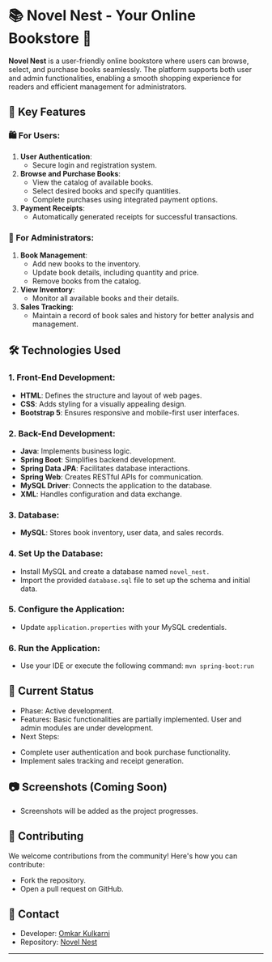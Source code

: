 # 📚 Novel Nest - Your Online Bookstore 🛒

**Novel Nest** is a user-friendly online bookstore where users can browse, select, and purchase books seamlessly. The platform supports both user and admin functionalities, enabling a smooth shopping experience for readers and efficient management for administrators.


## 🌟 Key Features

### 🛍️ For Users:
1. **User Authentication**:
   - Secure login and registration system.
2. **Browse and Purchase Books**:
   - View the catalog of available books.
   - Select desired books and specify quantities.
   - Complete purchases using integrated payment options.
3. **Payment Receipts**:
   - Automatically generated receipts for successful transactions.

### 🔧 For Administrators:
1. **Book Management**:
   - Add new books to the inventory.
   - Update book details, including quantity and price.
   - Remove books from the catalog.
2. **View Inventory**:
   - Monitor all available books and their details.
3. **Sales Tracking**:
   - Maintain a record of book sales and history for better analysis and management.


## 🛠️ Technologies Used

### 1. Front-End Development:
- **HTML**: Defines the structure and layout of web pages.
- **CSS**: Adds styling for a visually appealing design.
- **Bootstrap 5**: Ensures responsive and mobile-first user interfaces.

### 2. Back-End Development:
- **Java**: Implements business logic.
- **Spring Boot**: Simplifies backend development.
- **Spring Data JPA**: Facilitates database interactions.
- **Spring Web**: Creates RESTful APIs for communication.
- **MySQL Driver**: Connects the application to the database.
- **XML**: Handles configuration and data exchange.

### 3. Database:
- **MySQL**: Stores book inventory, user data, and sales records.

### 4. Set Up the Database:

* Install MySQL and create a database named ```novel_nest.```
* Import the provided ```database.sql``` file to set up the schema and initial data.

### 5. Configure the Application:

* Update ```application.properties``` with your MySQL credentials.

### 6. Run the Application:

* Use your IDE or execute the following command:
```mvn spring-boot:run```


## 📝 Current Status
* Phase: Active development.
* Features: Basic functionalities are partially implemented. User and admin modules are under development.
* Next Steps:
- Complete user authentication and book purchase functionality.
- Implement sales tracking and receipt generation.

  
## 📷 Screenshots (Coming Soon)
* Screenshots will be added as the project progresses.


## 🤝 Contributing
We welcome contributions from the community! Here's how you can contribute:

* Fork the repository.
* Open a pull request on GitHub.

## 💬 Contact
* Developer: [Omkar Kulkarni](https://github.com/omkarkulkarni2704)
* Repository: [Novel Nest](https://github.com/omkarkulkarni2704/NovelNest)

---

